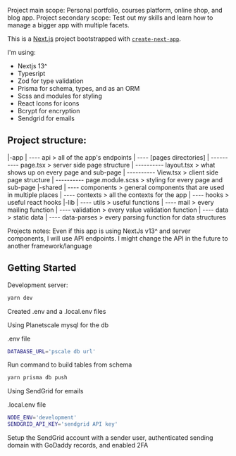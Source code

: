Project main scope: Personal portfolio, courses platform, online shop, and blog app.
Project secondary scope: Test out my skills and learn how to manage a bigger app with multiple facets.

This is a [Next.js](https://nextjs.org/) project bootstrapped with [`create-next-app`](https://github.com/vercel/next.js/tree/canary/packages/create-next-app).

I'm using:

-   Nextjs 13^
-   Typesript
-   Zod for type validation
-   Prisma for schema, types, and as an ORM
-   Scss and modules for styling
-   React Icons for icons
-   Bcrypt for encryption
-   Sendgrid for emails

## Project structure:

|-app
| ---- api > all of the app's endpoints
| ---- [pages directories]
| ---------- page.tsx > server side page structure
| ---------- layout.tsx > what shows up on every page and sub-page
| ---------- View.tsx > client side page structure
| ---------- page.module.scss > styling for every page and sub-page
|-shared
| ---- components > general components that are used in multiple places
| ---- contexts > all the contexts for the app
| ---- hooks > useful react hooks
|-lib
| ---- utils > useful functions
| ---- mail > every mailing function
| ---- validation > every value validation function
| ---- data > static data
| ---- data-parses > every parsing function for data structures

Projects notes:
Even if this app is using NextJs v13^ and server components, I will use API endpoints. I might change the API in the future to another framework/language

## Getting Started

Development server:

```bash
yarn dev
```

Created .env and a .local.env files

Using Planetscale mysql for the db

.env file

```bash
DATABASE_URL='pscale db url'
```

Run command to build tables from schema

```bash
yarn prisma db push
```

Using SendGrid for emails

.local.env file

```bash
NODE_ENV='development'
SENDGRID_API_KEY='sendgrid API key'
```

Setup the SendGrid account with a sender user, authenticated sending domain with GoDaddy records, and enabled 2FA
